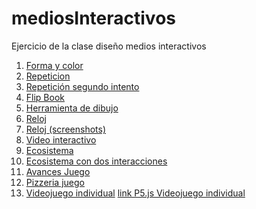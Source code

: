# mediosInteractivos
Ejercicio de la clase diseño medios interactivos
1. [Forma y color](https://carlaplotnicoff.github.io/mediosInteractivos/01)
2. [Repeticion](https://carlaplotnicoff.github.io/mediosInteractivos/02)
3. [Repetición segundo intento](https://carlaplotnicoff.github.io/mediosInteractivos/02%20(correccion)/)
4. [Flip Book](https://carlaplotnicoff.github.io/mediosInteractivos/03)
4. [Herramienta de dibujo](https://carlaplotnicoff.github.io/mediosInteractivos/04)
5. [Reloj](https://carlaplotnicoff.github.io/mediosInteractivos/05)
5. [Reloj (screenshots)](https://carlaplotnicoff.github.io/mediosInteractivos/05fotos.zip)
6. [Video interactivo](https://carlaplotnicoff.github.io/mediosInteractivos/06)
7. [Ecosistema](https://carlaplotnicoff.github.io/mediosInteractivos/07.1)
8. [Ecosistema con dos interacciones](https://carlaplotnicoff.github.io/mediosInteractivos/08)
9. [Avances Juego](https://carlaplotnicoff.github.io/mediosInteractivos/09ESTE)
10. [Pizzeria juego](https://carlaplotnicoff.github.io/mediosInteractivos/10)
11. [Videojuego individual](https://carlaplotnicoff.github.io/mediosInteractivos/juego)
[link P5.js Videojuego individual](https://editor.p5js.org/carlaplotnicoff/full/SJeUTkL6Q)


